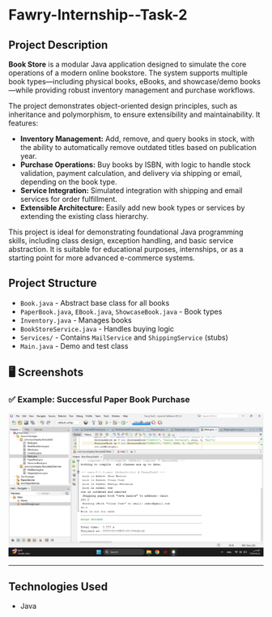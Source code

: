 # Fawry-Internship--Task-2

## Project Description

**Book Store** is a modular Java application designed to simulate the core operations of a modern online bookstore. The system supports multiple book types—including physical books, eBooks, and showcase/demo books—while providing robust inventory management and purchase workflows.

The project demonstrates object-oriented design principles, such as inheritance and polymorphism, to ensure extensibility and maintainability. It features:

- **Inventory Management:** Add, remove, and query books in stock, with the ability to automatically remove outdated titles based on publication year.
- **Purchase Operations:** Buy books by ISBN, with logic to handle stock validation, payment calculation, and delivery via shipping or email, depending on the book type.
- **Service Integration:** Simulated integration with shipping and email services for order fulfillment.
- **Extensible Architecture:** Easily add new book types or services by extending the existing class hierarchy.

This project is ideal for demonstrating foundational Java programming skills, including class design, exception handling, and basic service abstraction. It is suitable for educational purposes, internships, or as a starting point for more advanced e-commerce systems.

## Project Structure

- `Book.java` - Abstract base class for all books
- `PaperBook.java`, `EBook.java`, `ShowcaseBook.java` - Book types
- `Inventory.java` - Manages books
- `BookStoreService.java` - Handles buying logic
- `Services/` - Contains `MailService` and `ShippingService` (stubs)
- `Main.java` - Demo and test class

## 🖥 Screenshots

### ✅ Example: Successful Paper Book Purchase
![Screenshot Task 2](screenshots/Screenshot%20Task%202.png)

---

## Technologies Used

- Java

